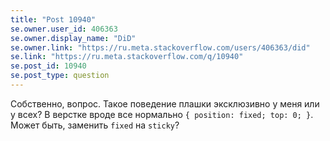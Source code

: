 ```yaml
---
title: "Post 10940"
se.owner.user_id: 406363
se.owner.display_name: "DiD"
se.owner.link: "https://ru.meta.stackoverflow.com/users/406363/did"
se.link: "https://ru.meta.stackoverflow.com/q/10940"
se.post_id: 10940
se.post_type: question
---
```

<p>Собственно, вопрос. Такое поведение плашки эксклюзивно у меня или у всех? В верстке вроде все нормально <code>{ position: fixed; top: 0; }</code>. Может быть, заменить <code>fixed</code> на <code>sticky</code>?</p>
